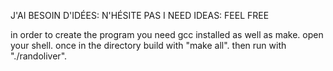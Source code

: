 J'AI BESOIN D'IDÉES: N'HÉSITE PAS
I NEED IDEAS: FEEL FREE


in order to create the program you need gcc installed as well as make.
open your shell.
once in the directory build with "make all".
then run with "./randoliver".

